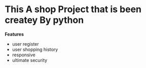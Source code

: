 # This A shop Project that is been createy By python


**Features**
* user register
* user shopping history
* responsive
* ultimate security
